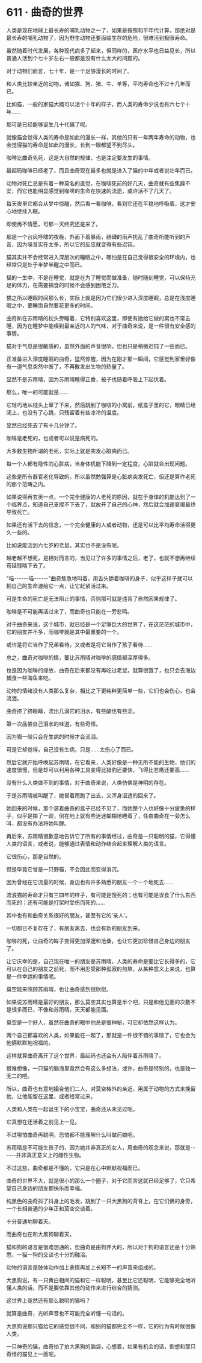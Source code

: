 <link rel="stylesheet" href="../styles/text.css" />
<h1>611 · 曲奇的世界</h1>

人类是现在地球上最长寿的哺乳动物之一了，如果是按照和平年代计算，那绝对是最长寿的哺乳动物了，因为野生动物还要面临生存的危险，很难活到极限寿命。

虽然随着时代发展，各种现代病多了起来，但同样的，医疗水平也日益见长，所以普通人活到个七十岁左右一般都是没有什么太大的问题的。

对于动物们而言，七十年，是一个足够漫长的时间了。

和人类比较亲近的动物，诸如猫、狗、猪、牛、羊等，平均寿命也不过十几年而已。

比如猫，一般的家猫大概可以活个十年的样子，而人类的寿命少说也有六七个十年......

那可是已经能够诞生几十代猫了呢。

就像猫会觉得人类的寿命是如此的漫长一样，其他的只有一年两年寿命的动物，也会觉得猫的寿命是如此的漫长，长到一眼都望不到尽头。

咖啡比曲奇先死，这是大自然的规律，也是注定要发生的事情。

最起码咖啡已经老了，而且曲奇现在最多也就是进入了猫的中年或者说壮年而已。

动物对死亡总是有着一种莫名的直觉，在咖啡死前的好几天，曲奇就有些焦躁不安，而它也能明显感觉到咖啡的生命在快速的流逝，或许活不了几天了。

每天夜里它都会从梦中惊醒，然后看一看咖啡，看到它还在平稳地呼吸着，这才安心地继续入眠。

即使再不情愿，可那一天终究还是来了。

那是一个台风呼啸的夜晚，外面下着暴雨，磅礴的雨声扰乱了曲奇所能听到的声音，因为噪音实在太多，所以它的反应就变得有些迟钝。

猫其实并不会经常进入深层次的睡眠之中，哪怕是在自己觉得很安全的环境内，也经常只是处于半梦半醒之中而已。

猫的一生中，不是在睡觉，就是在为了睡觉而做准备，随时随刻睡觉，可以保持充足的体力，在需要捕食的时候不会感到困倦乏力。

猫之所以睡眠时间那么长，实际上就是因为它们很少进入深度睡眠，总是在浅度睡眠之中，要睡饱自然要花更多的时间。

曲奇趴在苏雨晴的枕头旁睡着，它特别喜欢这里，即使有她给它做的窝也不常去睡，因为在睡梦中能嗅到最亲近的人的气味，对于曲奇来说，是一件很有安全感的事情。

猫对于气息是很敏感的，虽然外面的声音很响，但也只是稍微迟钝了一些而已。

正准备进入深度睡眠的曲奇，猛然惊醒，因为在刚才那一瞬间，它感觉到家里好像有一道气息突然中断了，不再散发出生物的热量了。

显然不是苏雨晴，因为苏雨晴睡得正香，被子也随着呼吸上下起伏着。

那么，唯一的可能就是......

它轻巧地从枕头上窜了下来，然后跳到了咖啡的小窝前，纸盒子里的它，眼睛已经闭上，也没有了心跳，只残留着有些冰冷的温度。

显然已经死去了有十几分钟了。

咖啡是老死的，也或者可以说是病死的。

大多数生物所谓的老死，实际上就是突发心脏病而已。

每一个人都有隐性的心脏病，当身体机能下降到一定程度，心脏就会出现问题。

这些是所有器官老化导致的，所以虽然勉强算是心脏病突发死亡，但还是算作老死的那个范畴之内。

如果说得再玄奥一点，一个完全健康的人老死的原因，就在于身体的机能达到了一个临界点，知道自己支撑不下去了，就放开了自己的心神，然后就会加速衰竭最终导致死亡。

如果还有活下去的信念，一个完全健康的人或者动物，还是可以比平均寿命活得更久一些的。

比如说能活到六七岁的老鼠，其实也不是没有呢。

越老越不想死，是相对而言的，当见过了许多的事情之后，老了，也就不想再继续苟延残喘下去了。

"喵------喵------"曲奇焦急地叫着，用舌头舔着咖啡的身子，似乎这样子就可以把自己的生命渡给它一点，让它赶紧活过来。

可是生命的死亡是无法阻止的事情，否则那可就是违背了自然因果规律了。

咖啡是不可能再活过来了，而曲奇也只能在一旁悲鸣。

对于曲奇来说，这个城市，就已经是一个足够巨大的世界了，在这茫茫的城市中，它的朋友并不多，而咖啡就是其中最重要的一个。

或许是将它当作了兄弟看待，又或者是将它当作了孩子看待......

总之，曲奇对咖啡的情，要比苏雨晴对咖啡的感情都深厚得多。

也是因为咖啡的缘故，曲奇在后来都没有再吃过老鼠，就算很饿了，也只会去海边捕食一些海鱼来吃。

动物的情绪没有人类那么复杂，相比之下更纯粹更简单一些，它们也会伤心，也会流泪。

曲奇挤了挤眼睛，流出几滴它的泪水，有些酸也有些涩。

第一次品尝自己泪水的味道，有些奇怪。

因为猫一般只会在生病的时候才会流泪。

可是它却觉得，自己没有生病，只是......太伤心了而已。

然后它就开始呼唤起苏雨晴，在它看来，人类好像是一种无所不能的生物，他们的速度很慢，但是却可以利用各种工具变得比猎豹还要快，飞得比苍鹰还要高......

没有什么人类做不到的事情，对于曲奇来说，人类仿佛是神明的存在。

于是苏雨晴被叫醒了，她冒着雨跑了出去，又浑身湿透的回来了。

她回来的时候，那个装着曲奇的盒子已经不见了，而她整个人也好像十分疲惫的样子，似乎是摔了一跤，倒在地上就有些迷迷糊糊地睡着了，任由曲奇在一旁怎么叫，都没有办法将她叫醒。

再后来，苏雨晴很歉意地告诉它了所有的事情经过，曲奇是一只聪明的猫，它得懂人类的语言，或者说，能够通过表情和动作结合起来理解人类的语言。

它很伤心，那是自然的。

但是毕竟它曾是一只野猫，不会因此而变得消沉。

因为曾经在它流量的时候，身边也有许多熟悉的朋友一个一个地死去......

流浪猫的寿命才只有三四年的样子，有可能是饿死的；也有可能是误食了什么东西而死的；还有可能是打架时受伤而死的......

其中也有和曲奇关系很好的朋友，甚至有它的'亲人'。

一切都已不复存在了，有朋友离去，也会有新的朋友到来。

咖啡的死，让曲奇的眸子变得更加深邃和沧桑，也让它更加珍惜自己身边的朋友了。

让它庆幸的是，自己现在唯一的朋友是苏雨晴，人类的寿命是要比它长得多的，它可以在自己的朋友之前死，而不用忍受那种孤寂的煎熬，从某种意义上来说，也算是一件幸运的事情呢。

莫空能来照顾苏雨晴，也让曲奇感到很欣慰。

如果说苏雨晴是最好的朋友，那么莫空其实也算是半个吧，只是和他见面的次数不是很多而已，不像和苏雨晴，天天都能见面。

莫空是一个好人，虽然在曲奇的眼中他总是很神秘，可它却依然这样认为。

两个自己都喜欢的人类，如果能在一起了，那就是一件很不错的事情了，它也会为他俩默默地祝福的。

这样就算曲奇离开了这个世界，最起码也还会有人陪伴着苏雨晴了。

很难想像，一只猫的脑海里竟然会有这么多想法，或许，曲奇是特别的，也是独一无二的吧。

所以，曲奇也有意地撮合他们二人，对莫空格外的亲近，用属于动物的方式来挽留他，让他能留在这里，或者经常过来。

人类和人类在一起诞生下的小宝宝，曲奇还从未见过呢。

它真想在还活着之前见上一见。

不过哪怕曲奇再聪明，恐怕都不能理解什么叫做药娘吧。

苏雨晴是不可能生孩子的，因为她并非真正的女人，用曲奇的观念来说，那就是------并非真正意义上的雌性生物。

不过这些，曲奇都是不懂的，它只是在心中默默祝福而已。

曲奇的世界不大，就是很小的那么一个圈子，对于它而言这就已经足够了，它只希望自己身边的朋友都快乐而幸福。

纯黑色的曲奇抖了抖身上的毛发，跳到了一只大黑狗的背脊上，在它们俩的身旁，一个长相普通的少年正和莫空交谈着。

十分普通地聊着天。

而曲奇也在和大黑狗聊着天。

猫和狗的语言是很难想通的，但曲奇是由狗养大的，所以对于狗的语言还是十分熟悉，一猫一狗的交谈也十分的融洽。

动物的语言是肢体动作加上表情再加上长短不一的声音来组成的。

大黑狗说，有一只黄白相间的猫和它一样聪明，甚至比它还聪明，它能够完全地听懂人类的话，而不是要依靠其他的动作来进行综合的猜测。

这世界上竟然还有那么聪明的猫吗？

就算是曲奇，光听声音也不可能完全听懂一句话的。

大黑狗说那只猫给它的感觉很不同，和别的猫都完全不一样，它的行为有时候很像人类。

一只神奇的猫，曲奇拍了拍大黑狗的脑袋，心想着，如果有机会的话，倒想和那只奇怪的猫见上一面呢。
